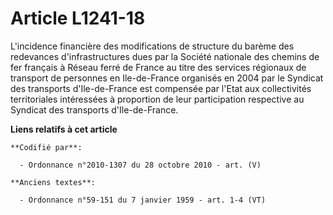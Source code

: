 # Article L1241-18

L'incidence financière des modifications de structure du barème des redevances d'infrastructures dues par la Société
nationale des chemins de fer français à Réseau ferré de France au titre des services régionaux de transport de personnes en
Ile-de-France organisés en 2004 par le Syndicat des transports d'Ile-de-France est compensée par l'Etat aux collectivités
territoriales intéressées à proportion de leur participation respective au Syndicat des transports d'Ile-de-France.

**Liens relatifs à cet article**

	**Codifié par**:

	  - Ordonnance n°2010-1307 du 28 octobre 2010 - art. (V)

	**Anciens textes**:

	  - Ordonnance n°59-151 du 7 janvier 1959 - art. 1-4 (VT)
